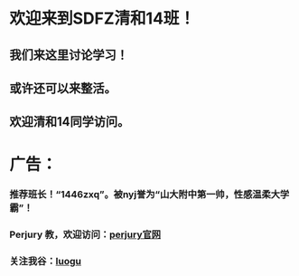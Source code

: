 # 欢迎来到SDFZ清和14班！
## 我们来这里讨论学习！
## 或许还可以来整活。
## 欢迎清和14同学访问。




# 广告：

### 推荐班长！“1446zxq”。被nyj誉为“山大附中第一帅，性感温柔大学霸”！

### Perjury 教，欢迎访问：[perjury官网](https://sdfzyanxinyi.github.io/perjurygod/)

### 关注我谷：[luogu](https://www.luogu.com.cn/user/343342)
